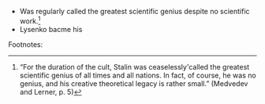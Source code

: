  - Was regularly called the greatest scientific genius despite no scientific work.[^1]
 - Lysenko bacme his 


Footnotes:

[^1]:“For the duration of the cult, Stalin was ceaselessly'called  the greatest scientific genius of all times and all nations. In  fact, of course, he was no genius, and his creative theoretical  legacy is rather small.”  (Medvedev and Lerner, p. 5)